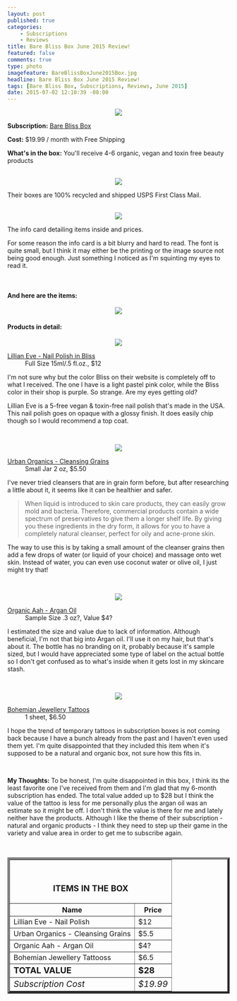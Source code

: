 ```yaml
---
layout: post
published: true
categories: 
    - Subscriptions
    - Reviews
title: Bare Bliss Box June 2015 Review!
featured: false
comments: true
type: photo
imagefeature: BareBlissBoxJune2015Box.jpg
headline: Bare Bliss Box June 2015 Review!
tags: [Bare Bliss Box, Subscriptions, Reviews, June 2015]
date: 2015-07-02 12:10:39 -08:00
---
```


<center><img src='/images/BareBlissBoxJune2015Box.jpg'></center>
<p><b>Subscription:</b> <a href="http://bareblissbox.com">Bare Bliss Box</a></p>
<p><b>Cost:</b> $19.99 / month with Free Shipping</p>
<p><b>What's in the box:</b> You'll receive 4-6 organic, vegan and toxin free beauty products</p>
<br>

<center><img src='/images/BareBlissBoxJune2015OpenBox2.jpg'></center>
<p>Their boxes are 100% recycled and shipped USPS First Class Mail.</p>
<br>

<center><img src='/images/BareBlissBoxJune2015Info.jpg'></center>
<p>The info card detailing items inside and prices.</p> 
<p>For some reason the info card is a bit blurry and hard to read. The font is quite small, but I think it may either be the printing or the image source not being good enough. Just something I noticed as I'm squinting my eyes to read it.</p>
<br>

<H4>And here are the items:</H4>
<p><center><img src='/images/BareBlissBoxJune2015OpenBox.jpg'></center></p>

<H4>Products in detail:</H4>

<p><center><img src='/images/BareBlissBoxJune2015Nailpolish.jpg'></center></p>
<DL>
<DT><a href="http://lillianeve.com/product-category/nail-polish/">Lillian Eve - Nail Polish in Bliss</a></DT>
<DD>Full Size 15ml/.5 fl.oz., $12</DD>
</DL>
<p>I'm not sure why but the color Bliss on their website is completely off to what I received. The one I have is a light pastel pink color, while the Bliss color in their shop is purple. So strange. Are my eyes getting old?</p>
<p>Lillian Eve is a 5-free vegan & toxin-free nail polish that's made in the USA. This nail polish goes on opaque with a glossy finish. It does easily chip though so I would recommend a top coat.</p> 
<br>

<p><center><img src='/images/BareBlissBoxJune2015Cleanser.jpg'></center></p>
<DL>
<DT><a href="https://www.etsy.com/listing/195365608/cleansing-grains-detox-skin-clearing?ref=shop_home_active_1">Urban Organics - Cleansing Grains</a></DT>
<DD>Small Jar 2 oz, $5.50</DD>
</DL>
<p>I've never tried cleansers that are in grain form before, but after researching a little about it, it seems like it can be healthier and safer.</p>
<p><blockquote>When liquid is introduced to skin care products, they can easily grow mold and bacteria. Therefore, commercial products contain a wide spectrum of preservatives to give them a longer shelf life. By giving you these ingredients in the dry form, it allows for you to have a completely natural cleanser, perfect for oily and acne-prone skin.</blockquote></p>
<p>The way to use this is by taking a small amount of the cleanser grains then add a few drops of water (or liquid of your choice) and massage onto wet skin. Instead of water, you can even use coconut water or olive oil, I just might try that!</p>
<br>

<p><center><img src='/images/BareBlissBoxJune2015Argan.jpg'></center></p>
<DL>
<DT><a href="http://www.organicaah.com/cart/index.php?route=product/product&product_id=50">Organic Aah - Argan Oil</a></DT>
<DD>Sample Size .3 oz?, Value $4?</DD>
</DL>
<p>I estimated the size and value due to lack of information. Although beneficial, I'm not that big into Argan oil. I'll use it on my hair, but that's about it. The bottle has no branding on it, probably because it's sample sized, but I would have appreciated some type of label on the actual bottle so I don't get confused as to what's inside when it gets lost in my skincare stash.</p>
<br>

<p><center><img src='/images/BareBlissBoxJune2015Tattoo.jpg'></center></p>
<DL>
<DT><a href="http://www.bohemianjewellerytats.com" target="_blank">Bohemian Jewellery Tattoos</a></DT>
<DD>1 sheet, $6.50</DD>
</DL>
<p>I hope the trend of temporary tattoos in subscription boxes is not coming back because I have a bunch already from the past and I haven't even used them yet. I'm quite disappointed that they included this item when it's supposed to be a natural and organic box, not sure how this fits in.</p>
<br>

<p><i class="icon-exclamation-sign"></i><b> My Thoughts:</b> To be honest, I'm quite disappointed in this box, I think its the least favorite one I've received from them and I'm glad that my 6-month subscription has ended. The total value added up to $28 but I think the value of the tattoo is less for me personally plus the argan oil was an estimate so it might be off. I don't think the value is there for me and lately neither have the products. Although I like the theme of their subscription - natural and organic products - I think they need to step up their game in the variety and value area in order to get me to subscribe again.</p>
<br>

<TABLE  BORDER="5">
   <TR>
      <TH COLSPAN="2">
         <H3><BR><center>ITEMS IN THE BOX</center></H3>
      </TH>
   </TR>
      <TH>Name</TH>
      <TH>Price</TH>
  <TR>
      <TD>Lillian Eve - Nail Polish</TD>
      <TD>$12</TD>
   </TR>
   <TR>
      <TD>Urban Organics - Cleansing Grains</TD>
      <TD>$5.5</TD>
   </TR>
   <TR>
      <TD>Organic Aah - Argan Oil</TD>
      <TD>$4?</TD>
   </TR>
   <TR>
      <TD>Bohemian Jewellery Tattooss</TD>
      <TD>$6.5</TD>
   </TR>
   <TR>
      <TD><b><big>TOTAL VALUE</big></b></TD>
      <TD><b><big>$28</big></b></TD>
   </TR>
   <TR>
      <TD><i><big>Subscription Cost</big></i></TD>
      <TD><i><big>$19.99</big></i></TD>
   </TR>
</TABLE>
